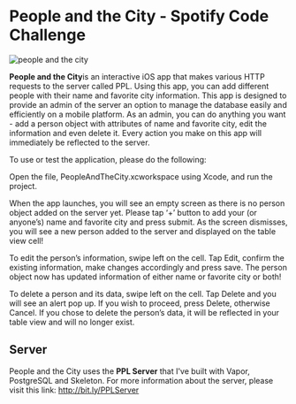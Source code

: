# People and the City - Spotify Code Challenge

![people and the city](https://cloud.githubusercontent.com/assets/19986066/24328443/b4e991f0-11b7-11e7-9a81-e27b8207b4e0.png)

<strong>People and the City</strong>is an interactive iOS app that makes various HTTP requests to the server called PPL. Using this app, you can add different people with their name and favorite city information. This app is designed to provide an admin of the server an option to manage the database easily and efficiently on a mobile platform. As an admin, you can do anything you want - add a person object with attributes of name and favorite city, edit the information and even delete it. Every action you make on this app will immediately be reflected to the server. 

To use or test the application, please do the following:

Open the file, PeopleAndTheCity.xcworkspace using Xcode, and run the project.

When the app launches, you will see an empty screen as there is no person object added on the server yet. Please tap ‘+’ button to add your (or anyone’s) name and favorite city and press submit. As the screen dismisses, you will see a new person added to the server and displayed on the table view cell!

To edit the person’s information, swipe left on the cell. Tap Edit, confirm the existing information, make changes accordingly and press save. The person object now has updated information of either name or favorite city or both!

To delete a person and its data, swipe left on the cell. Tap Delete and you will see an alert pop up. If you wish to proceed, press Delete, otherwise Cancel. If you chose to delete the person’s data, it will be reflected in your table view and will no longer exist. 

## Server
People and the City uses the <strong>PPL Server</strong> that I've built with Vapor, PostgreSQL and Skeleton. For more information about the server, please visit this link: http://bit.ly/PPLServer



